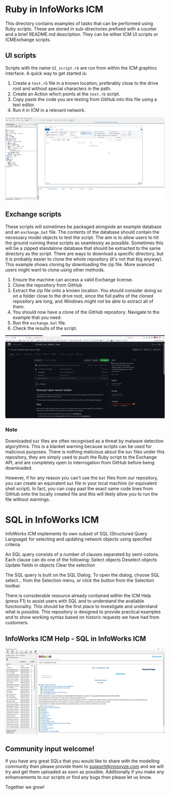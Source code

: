 # Ruby in InfoWorks ICM

This directory contains examples of tasks that can be performed using Ruby scripts. These are stored in sub-directories prefixed with a counter and a brief README.md description. They can be either ICM UI scripts or ICMExchange scripts.

## UI scripts
Scripts with the name `UI_script.rb` are run from within the ICM graphics interface. A quick way to get started is:
1. Create a `test.rb` file in a known location, preferably close to the drive root and without special characters in the path.
2. Create an Action which points at the `test.rb` script.
3. Copy paste the code you are testing from GitHub into this file using a text editor.
4. Run it in ICM in a relevant network.

![](gif001.gif)

## Exchange scripts
These scripts will sometimes be packaged alongside an example database and an `exchange.bat` file. The contents of the database should contain the necessary model objects to test the script. The aim is to allow users to hit the ground running these scripts as seamlessly as possible. Sometimes this will be a zipped standalone database that should be extracted to the same directory as the script.
There are ways to download a specific directory, but it is probably easier to clone the whole repository (it's not that big anyway). This example shows cloning by downloading the zip file. More avanced users might want to clone using other methods.
1. Ensure the machine can access a valid Exchange license.
2. Clone the repository from GitHub
3. Extract the zip file onto a known location. You should consider doing so on a folder close to the drive root, since the full paths of the cloned repository are long, and Windows might not be able to extract all of them.
4. You should now have a clone of the GitHub repository. Navigate to the example that you need.
5. Run the `exchange.bat` file. 
6. Check the results of the script.

![](gif002.gif)

### Note
Downloaded `bat` files are often recognised as a threat by malware detection algorythms. This is a blanket warning because scripts can be used for malicious purposes. There is nothing malicious about the `bat` files under this repository, they are simply used to push the Ruby script to the Exchange API, and are completely open to interrogation from GitHub before being downloaded. 

However, if for any reason you can't use the `bat` files from our repository, you can create an equivalent `bat` file in your local machine (or equivalent shell script). In fact, you can copy past the exact same code lines from GitHub onto the locally created file and this will likely allow you to run the file without warnings.

# SQL in InfoWorks ICM
InfoWorks ICM implements its own subset of SQL (Structured Query Language) for selecting and updating network objects using specified criteria. 

An SQL query consists of a number of clauses separated by semi-colons. Each clause can do one of the following:
    Select objects 
    Deselect objects 
    Update fields in objects 
    Clear the selection

The SQL query is built on the SQL Dialog. To open the dialog, choose SQL select... from the Selection menu, or click the  button from the Selection toolbar.

There is considerable resource already contained within the ICM Help (press F1) to assist users with SQL and to understand the available functionality. This should be the first place to investigate and understand what is possible. This repository is designed to provide practical examples and to show working syntax based on historic requests we have had from customers. 

## InfoWorks ICM Help - SQL in InfoWorks ICM
![](img001.png)

## Community input welcome!
If you have any great SQLs that you would like to share with the modelling community then please provide them to support@innovyze.com and we will try and get them uploaded as soon as possible. Additionally if you make any enhancements to our scripts or find any bugs then please let us know. 

Together we grow!
